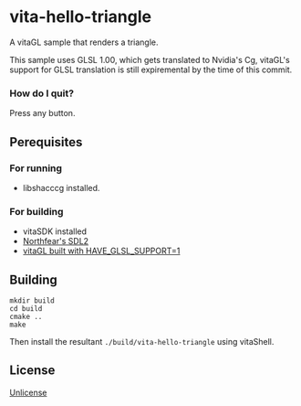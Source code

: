 # vita-hello-triangle
A vitaGL sample that renders a triangle.

This sample uses GLSL 1.00, which gets translated to Nvidia's Cg, vitaGL's support for GLSL translation is still expiremental by the time of this commit.

### How do I quit?
Press any button.

## Perequisites
### For running
- libshacccg installed.
### For building
- vitaSDK installed
- [Northfear's SDL2](https://github.com/Northfear/SDL/tree/vitagl)
- [vitaGL built with HAVE_GLSL_SUPPORT=1](https://github.com/Rinnegatamante/vitaGL)

## Building
```
mkdir build
cd build
cmake ..
make
```
Then install the resultant ```./build/vita-hello-triangle``` using vitaShell.

## License
[Unlicense](./LICENSE)